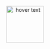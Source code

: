 <p align="center">
  <img src="https://images.theconversation.com/files/38926/original/5cwx89t4-1389586191.jpg?ixlib=rb-1.1.0&q=45&auto=format&w=926&fit=clip" width="100vw" title="hover text">
</p>
